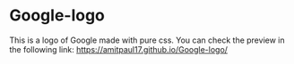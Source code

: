 # Google-logo
This is a logo of Google made with pure css. You can check the preview in the following link:
https://amitpaul17.github.io/Google-logo/
